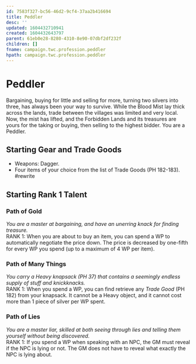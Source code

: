 ```yaml
---
id: 7583f327-bc56-46d2-9cf4-37aa2b416694
title: Peddler
desc: ''
updated: 1604432710941
created: 1604432643797
parent: 61eb0e28-8280-4310-8e90-07dbf2df232f
children: []
fname: campaign.twc.profession.peddler
hpath: campaign.twc.profession.peddler
---
```

# Peddler

Bargaining, buying for little and selling for more, turning two silvers into three, has always been your way to survive. While the Blood Mist lay thick across the lands, trade between the villages was limited and very local. Now, the mist has lifted, and the Forbidden Lands and its treasures are yours for the taking or buying, then selling to the highest bidder. You are a Peddler.

## Starting Gear and Trade Goods

- Weapons: Dagger. 
- Four items of your choice from the list of Trade Goods (PH 182-183). #rewrite

## Starting Rank 1 Talent

### Path of Gold

_You are a master at bargaining, and have an unerring knack for finding treasure._
<br>RANK 1: When you are about to buy an item, you can spend a WP to automatically negotiate the price down. The price is decreased by one-fifth for every WP you spend (up to a maximum of 4 WP per item). 

### Path of Many Things

_You carry a Heavy knapsack (PH 37) that contains a seemingly endless supply of stuff and knickknacks._
<br>RANK 1: When you spend a WP, you can find retrieve any _Trade Good_ (PH 182) from your knapsack. It cannot be a Heavy object, and it cannot cost more than 1 piece of silver per WP spent.

### Path of Lies

_You are a master liar, skilled at both seeing through lies and telling them yourself without being discovered._
<br>RANK 1: If you spend a WP when speaking with an NPC, the GM must reveal if the NPC is lying or not. The GM does not have to reveal what exactly the NPC is lying about.

